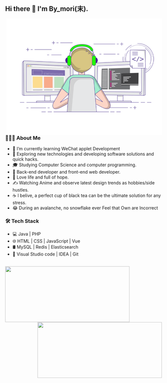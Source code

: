 ## Hi there 👋  I'm By_mori(末).

<img align="right" alt="GIF" src="https://raw.githubusercontent.com/devSouvik/devSouvik/master/gif3.gif" width="500" />

### 👨🏻‍💻 About Me 

- 🔭 I’m currently learning WeChat applet Development
- 🤔 Exploring new technologies and developing software solutions and quick hacks.
- 🎓 Studying Computer Science and computer programming.
- 💼 Back-end developer and front-end web developer.
- 🌱 Love life and full of hope.
- ✍️ Watching Anime and observe latest design trends as hobbies/side hustles.
- ☕ I belive, a perfect cup of black tea can be the ultimate solution for any stress. 
- 😂 During an avalanche, no snowflake ever Feel that Own are Incorrect


### 🛠 Tech Stack

- 💻 Java  | PHP  
- 🌐 HTML | CSS | JavaScript  | Vue
- 🛢  MySQL | Redis | Elasticsearch
- 🔧 Visual Studio code | IDEA | Git

<br/>

<a href="http://ioinn.cn/">
    <img align="left" height="180" width="400" style="display: inline-block; "
        src="https://github-readme-stats.vercel.app/api?username=bymori&show_icons=true" />
    <img align="right" height="180" width="400" style="display: inline-block; "
        src="https://github-readme-stats.vercel.app/api/top-langs/?username=bymori&layout=compact" />
</a>
